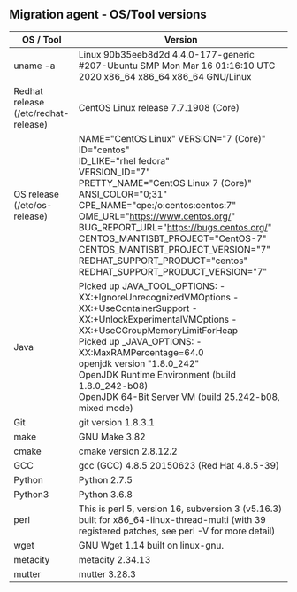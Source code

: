 ## Migration agent - OS/Tool versions

| OS / Tool | Version |
| -----------------|---------|
| uname -a | Linux 90b35eeb8d2d 4.4.0-177-generic #207-Ubuntu SMP Mon Mar 16 01:16:10 UTC 2020 x86_64 x86_64 x86_64 GNU/Linux  |
| Redhat release <br> (/etc/redhat-release) | CentOS Linux release 7.7.1908 (Core) |
| OS release <br> (/etc/os-release) |  NAME="CentOS Linux" VERSION="7 (Core)" <br> ID="centos" <br> ID_LIKE="rhel fedora" <br> VERSION_ID="7" <br> PRETTY_NAME="CentOS Linux 7 (Core)" <br> ANSI_COLOR="0;31" <br> CPE_NAME="cpe:/o:centos:centos:7" <br> OME_URL="https://www.centos.org/" <br> BUG_REPORT_URL="https://bugs.centos.org/" <br> CENTOS_MANTISBT_PROJECT="CentOS-7" <br> CENTOS_MANTISBT_PROJECT_VERSION="7" <br> REDHAT_SUPPORT_PRODUCT="centos" <br> REDHAT_SUPPORT_PRODUCT_VERSION="7" |
| Java | Picked up JAVA_TOOL_OPTIONS: -XX:+IgnoreUnrecognizedVMOptions -XX:+UseContainerSupport -XX:+UnlockExperimentalVMOptions -XX:+UseCGroupMemoryLimitForHeap <br> Picked up _JAVA_OPTIONS: -XX:MaxRAMPercentage=64.0 <br> openjdk version "1.8.0_242" <br> OpenJDK Runtime Environment (build 1.8.0_242-b08) <br> OpenJDK 64-Bit Server VM (build 25.242-b08, mixed mode) |
| Git | git version 1.8.3.1 |        
| make | GNU Make 3.82 |
| cmake | cmake version 2.8.12.2 |
| GCC | gcc (GCC) 4.8.5 20150623 (Red Hat 4.8.5-39) |
| Python | Python 2.7.5 |
| Python3 | Python 3.6.8 |
| perl | This is perl 5, version 16, subversion 3 (v5.16.3) built for x86_64-linux-thread-multi (with 39 registered patches, see perl -V for more detail) |
| wget | GNU Wget 1.14 built on linux-gnu. |
| metacity | metacity 2.34.13 |
| mutter | mutter 3.28.3 |


